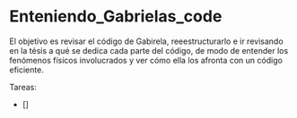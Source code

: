 # Enteniendo_Gabrielas_code
El objetivo es revisar el código de Gabirela, reeestructurarlo e ir revisando en la tésis a qué se dedica cada parte del código, de modo de entender los fenómenos físicos involucrados y ver cómo ella los afronta con un código eficiente.

Tareas:
- []




